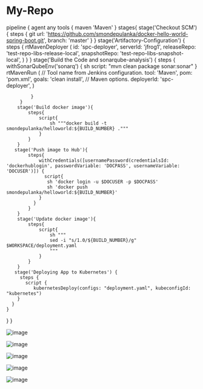 # My-Repo


pipeline {
    agent any
     tools {
    maven 'Maven'
  }
    stages{
        stage('Checkout SCM') {
      steps {
          git url: 'https://github.com/smondepulanka/docker-hello-world-spring-boot.git',
          branch: 'master'
        }
      }
         stage('Artifactory-Configuration') {
            steps {
                rtMavenDeployer (
                    id: 'spc-deployer',
                    serverId: 'jfrog1',
                    releaseRepo: 'test-repo-libs-release-local',
                    snapshotRepo: 'test-repo-libs-snapshot-local',
                )
            }
        }
         stage('Build the Code and sonarqube-analysis') {
             steps {
                withSonarQubeEnv('sonarq') {
                    sh script: "mvn clean package sonar:sonar"
                }
            rtMavenRun (
                    // Tool name from Jenkins configuration.
                    tool: 'Maven',
                    pom: 'pom.xml',
                    goals: 'clean install',
                    // Maven options.
                    deployerId: 'spc-deployer',
                )

             }
         }
        stage('Build docker image'){
            steps{
                script{
                    sh """docker build -t smondepulanka/helloworld:${BUILD_NUMBER} ."""
                }
            }
        }
       stage('Push image to Hub'){
            steps{
                withCredentials([usernamePassword(credentialsId: 'dockerhublogin', passwordVariable: 'DOCPASS', usernameVariable: 'DOCUSER')]) {
                  script{
                   sh 'docker login -u $DOCUSER -p $DOCPASS'
                   sh 'docker push smondepulanka/helloworld:${BUILD_NUMBER}'
                }
              }
            }
        }
        stage('Update docker image'){
            steps{
                script{
                    sh """
                    sed -i "s/1.0/${BUILD_NUMBER}/g" $WORKSPACE/deployment.yaml
                    """
                }
            }
        }        
       stage('Deploying App to Kubernetes') {
         steps {
           script {
              kubernetesDeploy(configs: "deployment.yaml", kubeconfigId: "kubernetes")
        }
      }
    }
  }
} 
    
    

![image](https://user-images.githubusercontent.com/130491596/234239066-c0e986e6-3299-4fbe-b598-0a03bee50639.png)


![image](https://user-images.githubusercontent.com/130491596/234239337-5e6560e2-68ff-47af-96a6-78f011db0a09.png)

![image](https://user-images.githubusercontent.com/130491596/234239484-08e03e06-5963-4d9b-ab48-ee37265e741b.png)


![image](https://user-images.githubusercontent.com/130491596/234239821-ce61291d-6b58-49df-b61d-e0253723edb1.png)


![image](https://user-images.githubusercontent.com/130491596/234240409-6e478c4c-697e-47e3-9fd4-1040e886220d.png)




    
    
    
